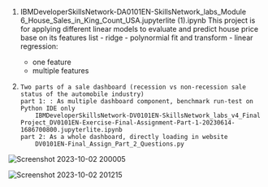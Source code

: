 
1.    IBMDeveloperSkillsNetwork-DA0101EN-SkillsNetwork_labs_Module 6_House_Sales_in_King_Count_USA.jupyterlite (1).ipynb
    This project is for applying different linear models to evaluate and predict house price base on its features list
    - ridge
    - polynormial fit and transform
    - linear regression:
        - one feature
        - multiple features

2.     Two parts of a sale dashboard (recession vs non-recession sale status of the automobile industry)
       part 1: : As multiple dashboard component, benchmark run-test on Python IDE only
           IBMDeveloperSkillsNetwork-DV0101EN-SkillsNetwork_labs_v4_Final Project_DV0101EN-Exercise-Final-Assignment-Part-1-20230614-1686700800.jupyterlite.ipynb
       part 2: As a whole dashboard, directly loading in website
           DV0101EN-Final_Assign_Part_2_Questions.py
   
![Screenshot 2023-10-02 200005](https://github.com/phdtrong/PortfolioProjects/assets/70780829/9d4a5b60-1759-4f57-a5d0-e59265cb0ce1)

![Screenshot 2023-10-02 201215](https://github.com/phdtrong/PortfolioProjects/assets/70780829/cd96b1c5-d671-47de-945e-7c1b620c387d)
